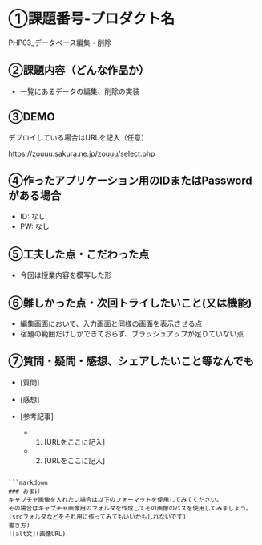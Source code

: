 # ①課題番号-プロダクト名

PHP03_データベース編集・削除

## ②課題内容（どんな作品か）

- 一覧にあるデータの編集、削除の実装

## ③DEMO

デプロイしている場合はURLを記入（任意）

https://zouuu.sakura.ne.jp/zouuu/select.php

## ④作ったアプリケーション用のIDまたはPasswordがある場合

- ID: なし
- PW: なし

## ⑤工夫した点・こだわった点

- 今回は授業内容を模写した形
  

## ⑥難しかった点・次回トライしたいこと(又は機能)

- 編集画面において、入力画面と同様の画面を表示させる点
- 宿題の範囲だけしかできておらず、ブラッシュアップが足りていない点
  

## ⑦質問・疑問・感想、シェアしたいこと等なんでも

- [質問]
- [感想]
  
- [参考記事]
  - 1. [URLをここに記入]
  - 2. [URLをここに記入]
```

```markdown
### おまけ
キャプチャ画像を入れたい場合は以下のフォーマットを使用してみてください。
その場合はキャプチャ画像用のフォルダを作成してその画像のパスを使用してみましょう。
(srcフォルダなどをそれ用に作ってみてもいいかもしれないです)
書き方)
![alt文](画像URL)


